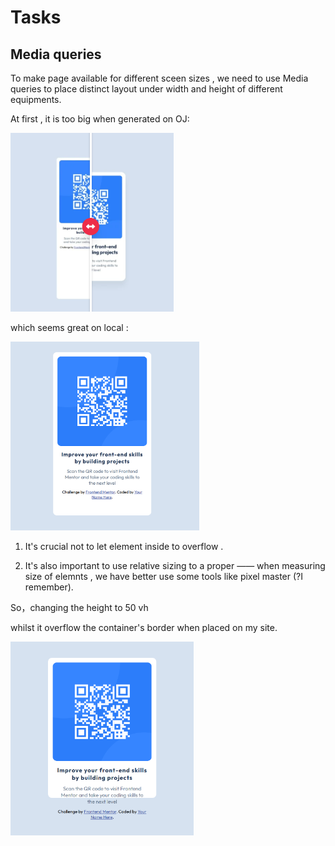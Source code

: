 # Tasks

## Media queries

To make page available for different sceen sizes , we  need to use Media queries to place distinct layout under width and height of different equipments.



At first , it is too big when generated on OJ:

<img title="" src="../../images/2025-02-27-22-16-06-image.png" alt="" width="261" data-align="center">

which seems great on local :

<img title="" src="../../images/2025-02-27-22-26-18-image.png" alt="" width="302" data-align="center">

1. It's crucial not to let element inside to overflow .

2. It's also important to use relative sizing to a proper —— when measuring size of elemnts , we have better use some tools like pixel master (?I remember).

So，changing the height to 50 vh

whilst it overflow the container's border when placed on my site.

<img title="" src="../../images/2025-02-27-22-14-02-image.png" alt="" width="293" data-align="center">
